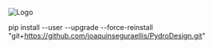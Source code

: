 ![Logo](https://github.com/joaquinseguraellis/PydroDesign/assets/57773288/a15bcbbc-fddb-4d12-b56c-285aee3b347d)

pip install --user --upgrade --force-reinstall "git+https://github.com/joaquinseguraellis/PydroDesign.git"
